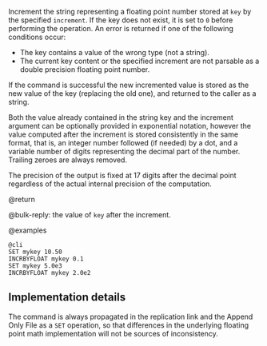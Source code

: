 Increment the string representing a floating point number stored at `key`
by the specified `increment`. If the key does not exist, it is set to `0`
before performing the operation. An error is returned if one of the following
conditions occur:

* The key contains a value of the wrong type (not a string).
* The current key content or the specified increment are not parsable as a double precision floating point number.

If the command is successful the new incremented value is stored as the new
value of the key (replacing the old one), and returned to the caller as a
string.

Both the value already contained in the string key and the increment argument
can be optionally provided in exponential notation, however the value computed
after the increment is stored consistently in the same format, that is, an
integer number followed (if needed) by a dot, and a variable number of digits
representing the decimal part of the number. Trailing zeroes are always removed.

The precision of the output is fixed at 17 digits after the decimal point
regardless of the actual internal precision of the computation.

@return

@bulk-reply: the value of `key` after the increment.

@examples

    @cli
    SET mykey 10.50
    INCRBYFLOAT mykey 0.1
    SET mykey 5.0e3
    INCRBYFLOAT mykey 2.0e2

## Implementation details

The command is always propagated in the replication link and the Append Only
File as a `SET` operation, so that differences in the underlying floating point
math implementation will not be sources of inconsistency.
